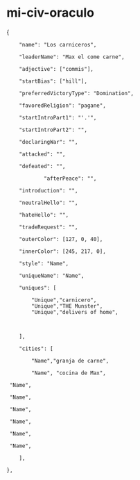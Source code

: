 # mi-civ-oraculo
{

        "name": "Los carniceros",

        "leaderName": "Max el come carne",

        "adjective": ["commis"],

        "startBias": ["hill"],

        "preferredVictoryType": "Domination",

        "favoredReligion": "pagane",

        "startIntroPart1": "'.'",

        "startIntroPart2": "",

        "declaringWar": "",

        "attacked": "",

        "defeated": "",

                "afterPeace": "",

        "introduction": "",

        "neutralHello": "",

        "hateHello": "",

        "tradeRequest": "",

        "outerColor": [127, 0, 40],

        "innerColor": [245, 217, 0],

        "style": "Name",

        "uniqueName": "Name",

        "uniques": [

            "Unique","carnicero",
            "Unique","THE Munster",
            "Unique","delivers of home",
            
           

        ],

        "cities": [

            "Name","granja de carne",

            "Name", "cocina de Max",

     "Name",

     "Name",

     "Name",

     "Name",

     "Name",

     "Name",

        ],

    },
